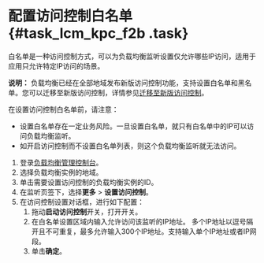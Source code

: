 # 配置访问控制白名单 {#task_lcm_kpc_f2b .task}

白名单是一种访问控制方式，可以为负载均衡监听设置仅允许哪些IP访问，适用于应用只允许特定IP访问的场景。

**说明：** 负载均衡已经在全部地域发布新版访问控制功能，支持设置白名单和黑名单。您可以迁移至新版访问控制，详情参见[迁移至新版访问控制](intl.zh-CN/用户指南/访问控制/迁移至新版访问控制.md#)。

在设置访问控制白名单前，请注意：

-   设置白名单存在一定业务风险。一旦设置白名单，就只有白名单中的IP可以访问负载均衡监听。
-   如开启访问控制而不设置白名单列表，则这个负载均衡监听就无法访问。

1.  登录[负载均衡管理控制台](https://slb.console.aliyun.com/)。 
2.  选择负载均衡实例的地域。 
3.  单击需要设置访问控制的负载均衡实例的ID。 
4.  在监听页签下，选择**更多** \> **设置访问控制**。 
5.  在访问控制设置对话框，进行如下配置： 
    1.  拖动**启动访问控制**开关，打开开关。 
    2.  在白名单设置区域内输入允许访问该监听的IP地址。 多个IP地址以逗号隔开且不可重复，最多允许输入300个IP地址。支持输入单个IP地址或者IP网段。
    3.  单击**确定**。 

